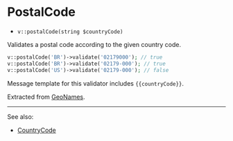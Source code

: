 # PostalCode

- `v::postalCode(string $countryCode)`

Validates a postal code according to the given country code.

```php
v::postalCode('BR')->validate('02179000'); // true
v::postalCode('BR')->validate('02179-000'); // true
v::postalCode('US')->validate('02179-000'); // false
```

Message template for this validator includes `{{countryCode}}`.

Extracted from [GeoNames](http://www.geonames.org/).

***
See also:

  * [CountryCode](CountryCode.md)
